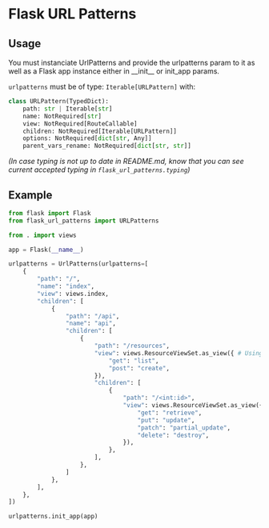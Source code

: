 # Flask URL Patterns

## Usage

You must instanciate UrlPatterns and provide the urlpatterns param to it as well as a Flask app instance either in \_\_init\_\_ or init_app params.

`urlpatterns` must be of type: `Iterable[URLPattern]` with:

```python
class URLPattern(TypedDict):
    path: str | Iterable[str]
    name: NotRequired[str]
    view: NotRequired[RouteCallable]
    children: NotRequired[Iterable[URLPattern]]
    options: NotRequired[dict[str, Any]]
    parent_vars_rename: NotRequired[dict[str, str]]
```

_(In case typing is not up to date in README.md, know that you can see current accepted typing in `flask_url_patterns.typing`)_

## Example

```python
from flask import Flask
from flask_url_patterns import URLPatterns

from . import views

app = Flask(__name__)

urlpatterns = UrlPatterns(urlpatterns=[
    {
        "path": "/",
        "name": "index",
        "view": views.index,
        "children": [
            {
                "path": "/api",
                "name": "api",
                "children": [
                    {
                        "path": "/resources",
                        "view": views.ResourceViewSet.as_view({ # Using as implemented by [Flask-ViewSets](https://pypi.org/project/Flask-Viewsets/)
                            "get": "list",
                            "post": "create",
                        }),
                        "children": [
                            {
                                "path": "/<int:id>",
                                "view": views.ResourceViewSet.as_view({
                                    "get": "retrieve",
                                    "put": "update",
                                    "patch": "partial_update",
                                    "delete": "destroy",
                                }),
                            },
                        ],
                    },
                ]
            },
        ],
    },
])

urlpatterns.init_app(app)
```
